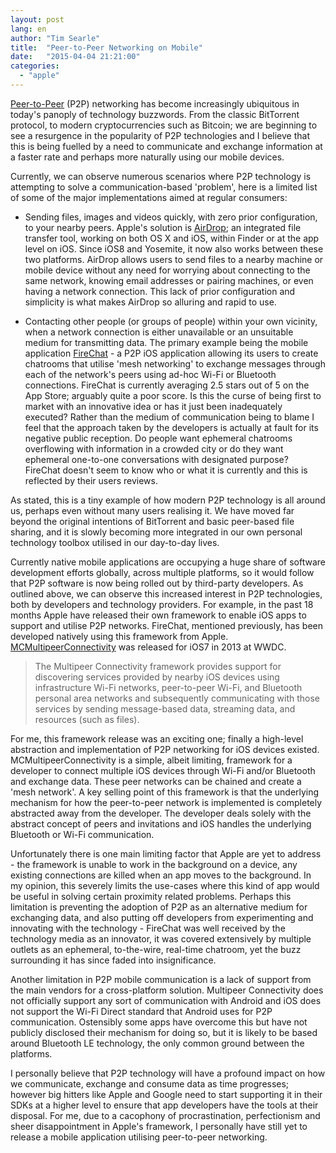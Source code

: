 ```yaml
---
layout: post
lang: en
author: "Tim Searle"
title:  "Peer-to-Peer Networking on Mobile"
date:   "2015-04-04 21:21:00"
categories: 
  - "apple"
---
```


[Peer-to-Peer](http://en.wikipedia.org/wiki/Peer-to-peer) (P2P) networking has become increasingly ubiquitous in today's panoply of technology buzzwords. From the classic BitTorrent protocol, to modern cryptocurrencies such as Bitcoin; we are beginning to see a resurgence in the popularity of P2P technologies and I believe that this is being fuelled by a need to communicate and exchange information at a faster rate and perhaps more naturally using our mobile devices.

Currently, we can observe numerous scenarios where P2P technology is attempting to solve a communication-based 'problem', here is a limited list of some of the major implementations aimed at regular consumers:

* Sending files, images and videos quickly, with zero prior configuration, to your nearby peers. Apple's solution is [AirDrop](http://en.wikipedia.org/wiki/AirDrop); an integrated file transfer tool, working on both OS X and iOS, within Finder or at the app level on iOS. Since iOS8 and Yosemite, it now also works between these two platforms. AirDrop allows users to send files to a nearby machine or mobile device without any need for worrying about connecting to the same network, knowing email addresses or pairing machines, or even having a network connection. This lack of prior configuration and simplicity is what makes AirDrop so alluring and rapid to use.

* Contacting other people (or groups of people) within your own vicinity, when a network connection is either unavailable or an unsuitable medium for transmitting data. The primary example being the mobile application [FireChat](https://itunes.apple.com/gb/app/firechat/id719829352?mt=8) - a P2P iOS application allowing its users to create chatrooms that utilise 'mesh networking' to exchange messages through each of the network's peers using ad-hoc Wi-Fi or Bluetooth connections. FireChat is currently averaging 2.5 stars out of 5 on the App Store; arguably quite a poor score. Is this the curse of being first to market with an innovative idea or has it just been inadequately executed? Rather than the medium of communication being to blame I feel that the approach taken by the developers is actually at fault for its negative public reception. Do people want ephemeral chatrooms overflowing with information in a crowded city or do they want ephemeral one-to-one conversations with designated purpose? FireChat doesn't seem to know who or what it is currently and this is reflected by their users reviews.

As stated, this is a tiny example of how modern P2P technology is all around us, perhaps even without many users realising it. We have moved far beyond the original intentions of BitTorrent and basic peer-based file sharing, and it is slowly becoming more integrated in our own personal technology toolbox utilised in our day-to-day lives.

Currently native mobile applications are occupying a huge share of software development efforts globally, across multiple platforms, so it would follow that P2P software is now being rolled out by third-party developers. As outlined above, we can observe this increased interest in P2P technologies, both by developers and technology providers.  For example, in the past 18 months Apple have released their own framework to enable iOS apps to support and utilise P2P networks. FireChat, mentioned previously, has been developed natively using this framework from Apple. [MCMultipeerConnectivity](https://developer.apple.com/library/prerelease/ios/documentation/MultipeerConnectivity/Reference/MultipeerConnectivityFramework/index.html) was released for iOS7 in 2013 at WWDC.

> The Multipeer Connectivity framework provides support for discovering services provided by nearby iOS devices using infrastructure Wi-Fi networks, peer-to-peer Wi-Fi, and Bluetooth personal area networks and subsequently communicating with those services by sending message-based data, streaming data, and resources (such as files).

For me, this framework release was an exciting one; finally a high-level abstraction and implementation of P2P networking for iOS devices existed. MCMultipeerConnectivity is a simple, albeit limiting, framework for a developer to connect multiple iOS devices through Wi-Fi and/or Bluetooth and exchange data. These peer networks can be chained and create a 'mesh network'. A key selling point of this framework is that the underlying mechanism for how the peer-to-peer network is implemented is completely abstracted away from the developer. The developer deals solely with the abstract concept of peers and invitations and iOS handles the underlying Bluetooth or Wi-Fi communication.

Unfortunately there is one main limiting factor that Apple are yet to address - the framework is unable to work in the background on a device, any existing connections are killed when an app moves to the background. In my opinion, this severely limits the use-cases where this kind of app would be useful in solving certain proximity related problems. Perhaps this limitation is preventing the adoption of P2P as an alternative medium for exchanging data, and also putting off developers from experimenting and innovating with the technology - FireChat was well received by the technology media as an innovator, it was covered extensively by multiple outlets as an ephemeral, to-the-wire, real-time chatroom, yet the buzz surrounding it has since faded into insignificance.

Another limitation in P2P mobile communication is a lack of support from the main vendors for a cross-platform solution. Multipeer Connectivity does not officially support any sort of communication with Android and iOS does not support the Wi-Fi Direct standard that Android uses for P2P communication. Ostensibly some apps have overcome this but have not publicly disclosed their mechanism for doing so, but it is likely to be based around Bluetooth LE technology, the only common ground between the platforms.

I personally believe that P2P technology will have a profound impact on how we communicate, exchange and consume data as time progresses; however big hitters like Apple and Google need to start supporting it in their SDKs at a higher level to ensure that app developers have the tools at their disposal. For me, due to a cacophony of procrastination, perfectionism and sheer disappointment in Apple's framework, I personally have still yet to release a mobile application utilising peer-to-peer networking.

